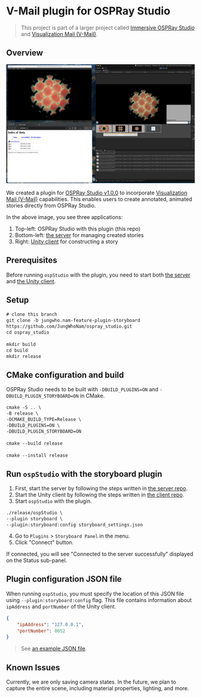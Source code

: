 # V-Mail plugin for OSPRay Studio 
> This project is part of a larger project called [Immersive OSPRay Studio](https://github.com/jungwhonam/ImmersiveOSPRay) and [Visualization Mail (V-Mail)](https://github.com/JungWhoNam/VisualizationMail).

 ## Overview
![TACC Rattler](storyboard.png)

We created a plugin for [OSPRay Studio v1.0.0](https://github.com/RenderKit/ospray-studio/releases/tag/v1.0.0) to incorporate [Visualization Mail (V-Mail)](https://github.com/JungWhoNam/VisualizationMail) capabilities. This enables users to create annotated, animated stories directly from OSPRay Studio.

In the above image, you see three applications:
1. Top-left: OSPRay Studio with this plugin (this repo)
2. Bottom-left: [the server](https://github.com/JungWhoNam/VisualizationMailServer) for managing created stories
3. Right: [Unity client](https://github.com/JungWhoNam/Storyboard) for constructing a story 


## Prerequisites
Before running `ospStudio` with the plugin, you need to start both [the server](https://github.com/JungWhoNam/VisualizationMailServer) and [the Unity client](https://github.com/JungWhoNam/Storyboard).


## Setup
```shell
# clone this branch
git clone -b jungwho.nam-feature-plugin-storyboard https://github.com/JungWhoNam/ospray_studio.git
cd ospray_studio

mkdir build
cd build
mkdir release
```


## CMake configuration and build
OSPRay Studio needs to be built with `-DBUILD_PLUGINS=ON` and `-DBUILD_PLUGIN_STORYBOARD=ON` in CMake.

```shell
cmake -S .. \
-B release \
-DCMAKE_BUILD_TYPE=Release \
-DBUILD_PLUGINS=ON \
-DBUILD_PLUGIN_STORYBOARD=ON

cmake --build release

cmake --install release
```


## Run `ospStudio` with the storyboard plugin

1. First, start the server by following the steps written in [the server repo](https://github.com/JungWhoNam/VisualizationMailServer).
2. Start the Unity client by following the steps written in [the client repo](https://github.com/JungWhoNam/Storyboard).
3. Start `ospStudio` with the plugin.
```shell
./release/ospStudio \
--plugin storyboard \
--plugin:storyboard:config storyboard_settings.json
```
4. Go to `Plugins` > `Storyboard Panel` in the menu.
5. Click "Connect" button.

If connected, you will see "Connected to the server successfully" displayed on the Status sub-panel.


## Plugin configuration JSON file
When running `ospStudio`, you must specify the location of this JSON file using `--plugin:storyboard:config` flag. This file contains information about `ipAddress` and `portNumber` of the Unity client.

```json
{
    "ipAddress": "127.0.0.1",
    "portNumber": 8052
}
```

> See [an example JSON file](./storyboard_settings.json).


## Known Issues
Currently, we are only saving camera states. In the future, we plan to capture the entire scene, including material properties, lighting, and more.
